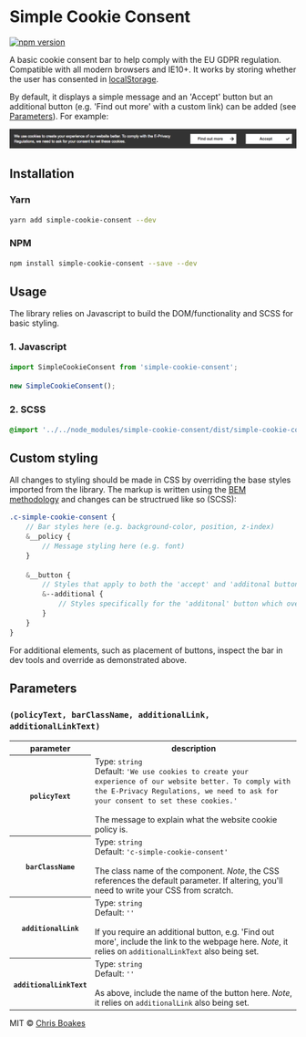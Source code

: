 # Simple Cookie Consent

[![npm version][npm-badge-version]][npm-link]

[npm-badge-version]: https://img.shields.io/npm/v/simple-cookie-consent.svg
[npm-link]: https://www.npmjs.com/package/simple-cookie-consent

A basic cookie consent bar to help comply with the EU GDPR regulation. Compatible with all modern browsers and IE10+. It works by storing whether the user has consented in [localStorage](https://developer.mozilla.org/en-US/docs/Web/API/Window/localStorage).

By default, it displays a simple message and an 'Accept' button but an additional button (e.g. 'Find out more' with a custom link) can be added (see [Parameters](#parameters)). For example:

![Cookie Bar Example](examples/cookie-bar-example-image.png)

## Installation

### Yarn

```sh
yarn add simple-cookie-consent --dev
```

### NPM

```sh
npm install simple-cookie-consent --save --dev
```

## Usage

The library relies on Javascript to build the DOM/functionality and SCSS for basic styling.

### 1. Javascript

```js
import SimpleCookieConsent from 'simple-cookie-consent';

new SimpleCookieConsent();
```

### 2. SCSS

```scss
@import '../../node_modules/simple-cookie-consent/dist/simple-cookie-consent.min.css';
```

## Custom styling

All changes to styling should be made in CSS by overriding the base styles imported from the library. The markup is written using the [BEM methodology](https://en.bem.info/methodology/quick-start/) and changes can be structrued like so (SCSS):

```scss
.c-simple-cookie-consent {
	// Bar styles here (e.g. background-color, position, z-index)
	&__policy {
		// Message styling here (e.g. font)
	}

    &__button {
    	// Styles that apply to both the 'accept' and 'additonal button'. (e.g. background-color)
    	&--additional {
    		// Styles specifically for the 'additonal' button which override the base button styling
    	}
    }
}
```

For additional elements, such as placement of buttons, inspect the bar in dev tools and override as demonstrated above.

## Parameters
### `(policyText, barClassName, additionalLink, additionalLinkText)`

<table>
    <tr>
        <th>parameter</th>
        <th>description</th>
    </tr>
    <tr>
        <th><code>policyText</code></th>
        <td>
            Type: <code>string</code><br>
            Default: <code>'We use cookies to create your experience of our website better. To comply with the E-Privacy Regulations, we need to ask for your consent to set these cookies.'</code><br><br>
            The message to explain what the website cookie policy is.
        </td>
    </tr>
    <tr>
        <th><code>barClassName</code></th>
        <td>
            Type: <code>string</code><br>
            Default: <code>'c-simple-cookie-consent'</code><br><br>
            The class name of the component. <em>Note</em>, the CSS references the default parameter. If altering, you'll need to write your CSS from scratch.
        </td>
    </tr>
    <tr>
        <th><code>additionalLink</code></th>
        <td>
            Type: <code>string</code><br>
            Default: <code>''</code><br><br>
            If you require an additional button, e.g. 'Find out more', include the link to the webpage here. <em>Note</em>, it relies on <code>additionalLinkText</code> also being set.
        </td>
    </tr>
    <tr>
        <th><code>additionalLinkText</code></th>
        <td>
            Type: <code>string</code><br>
            Default: <code>''</code><br><br>
            As above, include the name of the button here. <em>Note</em>, it relies on <code>additionalLink</code> also being set.
        </td>
    </tr>
</table>

MIT © [Chris Boakes](https://twitter.com/cboakes)
